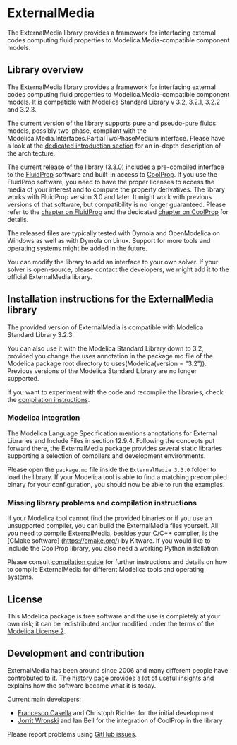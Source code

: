 # ExternalMedia

The ExternalMedia library provides a framework for interfacing external codes
computing fluid properties to Modelica.Media-compatible component models.

## Library overview

The ExternalMedia library provides a framework for interfacing external codes
computing fluid properties to Modelica.Media-compatible component models. It is
compatible with Modelica Standard Library v 3.2, 3.2.1, 3.2.2 and 3.2.3.

The current version of the library supports pure and pseudo-pure fluids models,
possibly two-phase, compliant with the
Modelica.Media.Interfaces.PartialTwoPhaseMedium interface. Please have a look at
the [dedicated introduction section](README_introduction.md) for an in-depth
description of the architecture.

The current release of the library (3.3.0) includes a pre-compiled interface to
the [FluidProp](http://www.asimptote.nl/software/fluidprop) software and
built-in access to [CoolProp](http://www.coolprop.org).
If you use the FluidProp software, you need to have the proper licenses to
access the media of your interest and to compute the property derivatives.
The library works with FluidProp version 3.0 and later. It might work with
previous versions of that software, but compatibility is no longer guaranteed.
Please refer to the [chapter on FluidProp](README_fluidprop.md) and the
dedicated [chapter on CoolProp](README_coolprop.md) for details.

The released files are typically tested with Dymola and OpenModelica on Windows
as well as with Dymola on Linux. Support for more tools and operating systems
might be added in the future.

You can modify the library to add an interface to your own solver. If your
solver is open-source, please contact the developers, we might add it to the
official ExternalMedia library.

## Installation instructions for the ExternalMedia library

The provided version of ExternalMedia is compatible with Modelica
Standard Library 3.2.3.

You can also use it with the Modelica Standard Library down to 3.2, provided
you change the uses annotation in the package.mo file of the Modelica package
root directory to uses(Modelica(version = "3.2")). Previous versions of the
Modelica Standard Library are no longer supported.

If you want to experiment with the code and recompile the libraries, check
the [compilation instructions](README_compilation.md).

### Modelica integration

The Modelica Language Specification mentions annotations for External Libraries
and Include Files in section 12.9.4. Following the concepts put forward there,
the ExternalMedia package provides several static libraries supporting a
selection of compilers and development environments.

Please open the `package.mo` file inside the `ExternalMedia 3.3.0` folder to
load the library. If your Modelica tool is able to find a matching precompiled
binary for your configuration, you should now be able to run the examples.

### Missing library problems and compilation instructions

If your Modelica tool cannot find the provided binaries or if you use an
unsupported compiler, you can build the ExternalMedia files yourself. All
you need to compile ExternalMedia, besides your C/C++ compiler, is the 
[CMake software] (https://cmake.org/) by Kitware. If you would like to include
the CoolProp library, you also need a working Python installation.

Please consult [compilation guide](README_compilation.md) for further
instructions and details on how to compile ExternalMedia for different Modelica
tools and operating systems.

## License

This Modelica package is free software and the use is completely at your own
risk; it can be redistributed and/or modified under the terms of the
[Modelica License 2](https://modelica.org/licenses/ModelicaLicense2).

## Development and contribution

ExternalMedia has been around since 2006 and many different people have
controbuted to it. The [history page](README_history.md) provides a lot
of useful insights and explains how the software became what it is today.

Current main developers: 
 - [Francesco Casella](mailto:francesco.casella@polimi.it) and Christoph
   Richter for the initial development
 - [Jorrit Wronski](mailto:jowr@ipu.dk) and Ian Bell for the integration of
   CoolProp in the library

Please report problems using
[GitHub issues](https://github.com/modelica-3rdparty/ExternalMedia/issues).
